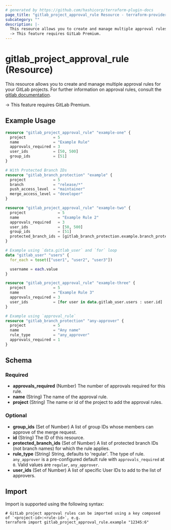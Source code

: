 ```yaml
---
# generated by https://github.com/hashicorp/terraform-plugin-docs
page_title: "gitlab_project_approval_rule Resource - terraform-provider-gitlab"
subcategory: ""
description: |-
  This resource allows you to create and manage multiple approval rules for your GitLab projects. For further information on approval rules, consult the gitlab documentation https://docs.gitlab.com/ee/api/merge_request_approvals.html#project-level-mr-approvals.
  -> This feature requires GitLab Premium.
---
```


# gitlab_project_approval_rule (Resource)

This resource allows you to create and manage multiple approval rules for your GitLab projects. For further information on approval rules, consult the [gitlab documentation](https://docs.gitlab.com/ee/api/merge_request_approvals.html#project-level-mr-approvals).

-> This feature requires GitLab Premium.

## Example Usage

```terraform
resource "gitlab_project_approval_rule" "example-one" {
  project            = 5
  name               = "Example Rule"
  approvals_required = 3
  user_ids           = [50, 500]
  group_ids          = [51]
}

# With Protected Branch IDs
resource "gitlab_branch_protection" "example" {
  project            = 5
  branch             = "release/*"
  push_access_level  = "maintainer"
  merge_access_level = "developer"
}

resource "gitlab_project_approval_rule" "example-two" {
  project              = 5
  name                 = "Example Rule 2"
  approvals_required   = 3
  user_ids             = [50, 500]
  group_ids            = [51]
  protected_branch_ids = [gitlab_branch_protection.example.branch_protection_id]
}

# Example using `data.gitlab_user` and `for` loop
data "gitlab_user" "users" {
  for_each = toset(["user1", "user2", "user3"])

  username = each.value
}

resource "gitlab_project_approval_rule" "example-three" {
  project            = 5
  name               = "Example Rule 3"
  approvals_required = 3
  user_ids           = [for user in data.gitlab_user.users : user.id]
}

# Example using `approval_rule`
resource "gitlab_branch_protection" "any-approver" {
  project            = 5
  name               = "Any name"
  rule_type          = "any_approver"
  approvals_required = 1
}
```

<!-- schema generated by tfplugindocs -->
## Schema

### Required

- **approvals_required** (Number) The number of approvals required for this rule.
- **name** (String) The name of the approval rule.
- **project** (String) The name or id of the project to add the approval rules.

### Optional

- **group_ids** (Set of Number) A list of group IDs whose members can approve of the merge request.
- **id** (String) The ID of this resource.
- **protected_branch_ids** (Set of Number) A list of protected branch IDs (not branch names) for which the rule applies.
- **rule_type** (String) String, defaults to 'regular'. The type of rule. `any_approver` is a pre-configured default rule with `approvals_required` at `0`. Valid values are `regular`, `any_approver`.
- **user_ids** (Set of Number) A list of specific User IDs to add to the list of approvers.

## Import

Import is supported using the following syntax:

```shell
# GitLab project approval rules can be imported using a key composed of `<project-id>:<rule-id>`, e.g.
terraform import gitlab_project_approval_rule.example "12345:6"
```
